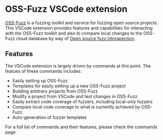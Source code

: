 # OSS-Fuzz VSCode extension

[OSS-Fuzz](https://github.com/google/oss-fuzz) is a fuzzing toolkit and service for fuzzing open source projects. This VSCode extension provides features and capabilities for interacting with the OSS-Fuzz toolkit and also to compare local changes to the OSS-Fuzz cloud database by way of [Open source fuzz introspection](https://introspector.oss-fuzz.com).

## Features

The VSCode extension is largely driven by commands at this point. The featues of these commands includes:

- Easily setting up OSS-Fuzz
- Templates for easily setting up a new OSS-Fuzz project
- Building arbitrary projects from OSS-Fuzz
- Modify a project from VSCode and test changes in OSS-Fuzz
- Easily extract code coverage of fuzzers, including local-only fuzzers
- Compare local code coverage to what is currently achieved by OSS-Fuzz
- Auto-generation of fuzzer templates

For a full list of commands and their features, please check the commands page.
